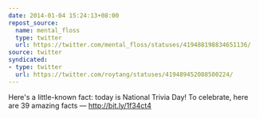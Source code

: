 ```yaml
---
date: 2014-01-04 15:24:13+08:00
repost_source:
  name: mental_floss
  type: twitter
  url: https://twitter.com/mental_floss/statuses/419488198834651136/
source: twitter
syndicated:
- type: twitter
  url: https://twitter.com/roytang/statuses/419489452088500224/
---
```


Here's a little-known fact: today is National Trivia Day! To celebrate, here are 39 amazing facts — http://bit.ly/1f34ct4